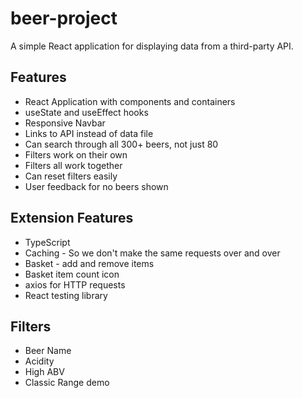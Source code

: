 # beer-project

A simple React application for displaying data from a third-party API.

## Features

- React Application with components and containers
- useState and useEffect hooks
- Responsive Navbar
- Links to API instead of data file
- Can search through all 300+ beers, not just 80
- Filters work on their own
- Filters all work together
- Can reset filters easily
- User feedback for no beers shown

## Extension Features

- TypeScript
- Caching - So we don't make the same requests over and over
- Basket - add and remove items
- Basket item count icon
- axios for HTTP requests
- React testing library

## Filters

- Beer Name
- Acidity
- High ABV
- Classic Range
demo
